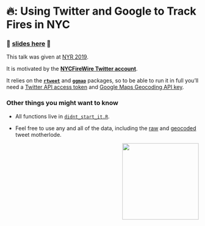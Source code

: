 🔥: Using Twitter and Google to Track Fires in NYC
=================================================

### 🎥 [slides here](https://aedobbyn.github.io/nyr-2019/) 🎥

This talk was given at [NYR 2019](https://www.rstats.nyc/).

It is motivated by the [**NYCFireWire Twitter
account**](https://twitter.com/NYCFireWire).

It relies on the [**`rtweet`**](https://github.com/mkearney/rtweet) and
[**`ggmap`**](https://github.com/dkahle/ggmap) packages, so to be able
to run it in full you’ll need a [Twitter API access
token](https://rtweet.info/articles/auth.html) and [Google Maps
Geocoding API
key](https://developers.google.com/maps/documentation/geocoding/intro#Geocoding).

### Other things you might want to know

-   All functions live in
    [`didnt_start_it.R`](https://github.com/aedobbyn/nyr-2019/blob/master/R/didnt_start_it.R).

-   Feel free to use any and all of the data, including the
    [raw](https://github.com/aedobbyn/nyr-2019/blob/master/data/raw/lots_o_fires.csv)
    and
    [geocoded](https://github.com/aedobbyn/nyr-2019/tree/master/data/derived/lat_long.csv)
    tweet motherlode.

<!-- <p align="right"> -->
<img src="https://media.giphy.com/media/AyXYkGy0LQWhG/giphy.gif" height="200" align="right">
<!-- </p> -->
